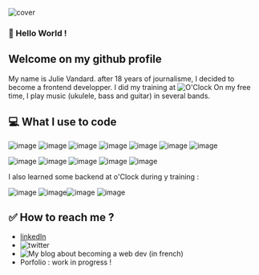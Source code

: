 ![cover](https://user-images.githubusercontent.com/69120522/129483264-5d31d50a-b799-496d-b340-061476d02946.jpeg)


### 🚀 Hello World ! 

## Welcome on my github profile
My name is Julie Vandard. after 18 years of journalisme, I decided to become a frontend developper. I did my training at ![O'Clock](https://oclock.io/)
On my free time, I play music (ukulele, bass and guitar) in several bands.

## 💻 What I use to code

![image](https://img.shields.io/badge/HTML5-E34F26?style=for-the-badge&logo=html5&logoColor=white) ![image](https://img.shields.io/badge/CSS3-1572B6?style=for-the-badge&logo=css3&logoColor=white) ![image](	https://img.shields.io/badge/JavaScript-323330?style=for-the-badge&logo=javascript&logoColor=F7DF1E) ![image](https://img.shields.io/badge/Sass-CC6699?style=for-the-badge&logo=sass&logoColor=white)
![image](	https://img.shields.io/badge/React-20232A?style=for-the-badge&logo=react&logoColor=61DAFB) ![image](https://img.shields.io/badge/Redux-593D88?style=for-the-badge&logo=redux&logoColor=white) ![image](https://img.shields.io/badge/React_Router-CA4245?style=for-the-badge&logo=react-router&logoColor=white)  

![image](https://img.shields.io/badge/GitHub-100000?style=for-the-badge&logo=github&logoColor=white) ![image](https://img.shields.io/badge/Git-F05032?style=for-the-badge&logo=git&logoColor=white) ![image](https://img.shields.io/badge/Visual_Studio_Code-0078D4?style=for-the-badge&logo=visual%20studio%20code&logoColor=white) ![image](https://img.shields.io/badge/Codepen-000000?style=for-the-badge&logo=codepen&logoColor=white) ![image](https://img.shields.io/badge/Markdown-000000?style=for-the-badge&logo=markdown&logoColor=white) 

I also learned some backend at o'Clock during y training :

![image](https://img.shields.io/badge/Node.js-339933?style=for-the-badge&logo=nodedotjs&logoColor=white) ![image](https://img.shields.io/badge/PostgreSQL-316192?style=for-the-badge&logo=postgresql&logoColor=white)![image](https://img.shields.io/badge/Express.js-000000?style=for-the-badge&logo=express&logoColor=white) ![image](https://img.shields.io/badge/Insomnia-5849be?style=for-the-badge&logo=Insomnia&logoColor=white)


## ✅ How to reach me ?
- [linkedIn](https://www.linkedin.com/in/julie-vandard/)
- ![twitter](https://twitter.com/jvgazouille)
- ![My blog about becoming a web dev (in french)](https://lesmainsdanslecode.com)
- Porfolio : work in progress !

<!--
**juliedev-web/juliedev-web** is a ✨ _special_ ✨ repository because its `README.md` (this file) appears on your GitHub profile.

Here are some ideas to get you started:

- 🔭 I’m currently working on ...
- 🌱 I’m currently learning ...
- 👯 I’m looking to collaborate on ...
- 🤔 I’m looking for help with ...
- 💬 Ask me about ...
- 📫 How to reach me: ...
- 😄 Pronouns: ...
- ⚡ Fun fact: ...
-->
